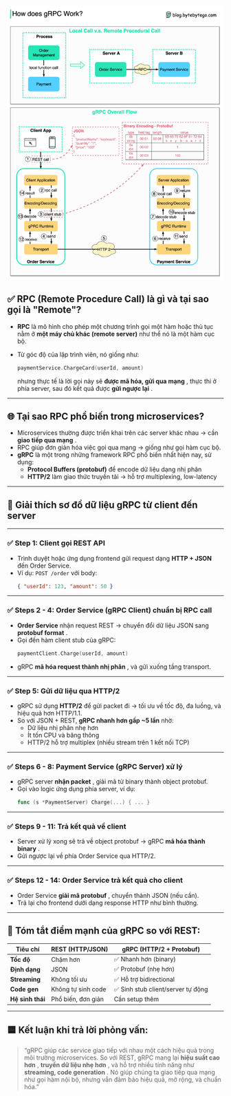 ![1754213491160](image/03.gRPC-work/1754213491160.png)

## ✅ **RPC (Remote Procedure Call) là gì và tại sao gọi là "Remote"?**

- **RPC** là mô hình cho phép một chương trình gọi một hàm hoặc thủ tục nằm ở **một máy chủ khác (remote server)** như thể nó là một hàm cục bộ.
- Từ góc độ của lập trình viên, nó giống như:

  ```go
  paymentService.ChargeCard(userId, amount)
  ```

  nhưng thực tế là lời gọi này sẽ **được mã hóa, gửi qua mạng** , thực thi ở phía server, sau đó kết quả được **gửi ngược lại** .

---

## 🌐 **Tại sao RPC phổ biến trong microservices?**

- Microservices thường được triển khai trên các server khác nhau → cần **giao tiếp qua mạng** .
- RPC giúp đơn giản hóa việc gọi qua mạng → giống như gọi hàm cục bộ.
- **gRPC** là một trong những framework RPC phổ biến nhất hiện nay, sử dụng:
  - **Protocol Buffers (protobuf)** để encode dữ liệu dạng nhị phân
  - **HTTP/2** làm giao thức truyền tải → hỗ trợ multiplexing, low-latency

---

## 🧭 **Giải thích sơ đồ dữ liệu gRPC từ client đến server**

---

### ✅ **Step 1: Client gọi REST API**

- Trình duyệt hoặc ứng dụng frontend gửi request dạng **HTTP + JSON** đến Order Service.
- Ví dụ: `POST /order` với body:
  ```json
  { "userId": 123, "amount": 50 }
  ```

---

### ✅ **Steps 2 - 4: Order Service (gRPC Client) chuẩn bị RPC call**

- **Order Service** nhận request REST → chuyển đổi dữ liệu JSON sang **protobuf format** .
- Gọi đến hàm client stub của gRPC:
  ```go
  paymentClient.Charge(userId, amount)
  ```
- gRPC **mã hóa request thành nhị phân** , và gửi xuống tầng transport.

---

### ✅ **Step 5: Gửi dữ liệu qua HTTP/2**

- gRPC sử dụng **HTTP/2** để gửi packet đi → tối ưu về tốc độ, đa luồng, và hiệu quả hơn HTTP/1.1.
- So với JSON + REST, **gRPC nhanh hơn gấp ~5 lần** nhờ:
  - Dữ liệu nhị phân nhẹ hơn
  - Ít tốn CPU và băng thông
  - HTTP/2 hỗ trợ multiplex (nhiều stream trên 1 kết nối TCP)

---

### ✅ **Steps 6 - 8: Payment Service (gRPC Server) xử lý**

- gRPC server **nhận packet** , giải mã từ binary thành object protobuf.
- Gọi vào logic ứng dụng phía server, ví dụ:
  ```go
  func (s *PaymentServer) Charge(...) { ... }
  ```

---

### ✅ **Steps 9 - 11: Trả kết quả về client**

- Server xử lý xong sẽ trả về object protobuf → gRPC **mã hóa thành binary** .
- Gửi ngược lại về phía Order Service qua HTTP/2.

---

### ✅ **Steps 12 - 14: Order Service trả kết quả cho client**

- Order Service **giải mã protobuf** , chuyển thành JSON (nếu cần).
- Trả lại cho frontend dưới dạng response HTTP như bình thường.

---

## 🧠 **Tóm tắt điểm mạnh của gRPC so với REST:**

| Tiêu chí         | REST (HTTP/JSON)   | gRPC (HTTP/2 + Protobuf)           |
| ---------------- | ------------------ | ---------------------------------- |
| **Tốc độ**       | Chậm hơn           | ✅ Nhanh hơn (binary)              |
| **Định dạng**    | JSON               | ✅ Protobuf (nhẹ hơn)              |
| **Streaming**    | Không tối ưu       | ✅ Hỗ trợ bidirectional            |
| **Code gen**     | Không tự sinh code | ✅ Sinh stub client/server tự động |
| **Hệ sinh thái** | Phổ biến, đơn giản | Cần setup thêm                     |

---

## 🟦 **Kết luận khi trả lời phỏng vấn:**

> “gRPC giúp các service giao tiếp với nhau một cách hiệu quả trong môi trường microservices. So với REST, gRPC mang lại **hiệu suất cao hơn** , **truyền dữ liệu nhẹ hơn** , và hỗ trợ nhiều tính năng như **streaming, code generation** . Nó giúp chúng ta giao tiếp qua mạng như gọi hàm nội bộ, nhưng vẫn đảm bảo hiệu quả, mở rộng, và chuẩn hóa.”
